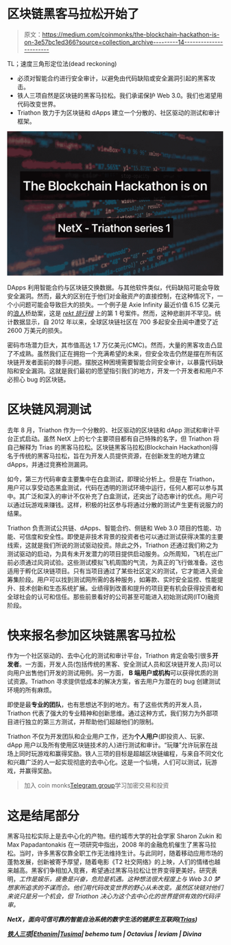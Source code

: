 # 区块链黑客马拉松开始了

> 原文：<https://medium.com/coinmonks/the-blockchain-hackathon-is-on-3e57bc1ed366?source=collection_archive---------14----------------------->

TL；速度三角形定位法(dead reckoning)

*   必须对智能合约进行安全审计，以避免由代码缺陷或安全漏洞引起的黑客攻击。
*   铁人三项自然是区块链的黑客马拉松。我们承诺保护 Web 3.0。我们也渴望用代码改变世界。
*   Triathon 致力于为区块链和 dApps 建立一个分散的、社区驱动的测试和审计框架。

![](img/19bd4c79cdcccb0ffac7833a305f3ffb.png)

DApps 利用智能合约与区块链交换数据。与其他软件类似，代码缺陷可能会导致安全漏洞。然而，最大的区别在于他们对金融资产的直接控制，在这种情况下，一个小问题可能会导致巨大的损失。一个例子是 Axie Infinity 最近价值 6.15 亿美元的[浪人](/@Triathon/axie-infinitys-ronin-bridge-hacked-for-600m-triathonnow-f2b3346ebb9f)桥劫案，这是 [*rekt 排行榜*](https://rekt.news/leaderboard/) 上的第 1 号案件。然而，这种悲剧并不罕见。统计数据显示，自 2012 年以来，全球区块链社区在 700 多起安全丑闻中遭受了近 2600 万美元的损失。

密码市场潜力巨大，其市值高达 1.7 万亿美元(CMC)。然而，大量的黑客攻击凸显了不成熟。虽然我们正在拥抱一个充满希望的未来，但安全攻击仍然是摆在所有区块链开发者面前的棘手问题。摆脱这种困境需要智能合同安全审计，以暴露代码缺陷和安全漏洞。这就是我们最初的愿望指引我们的地方，开发一个开发者和用户不必担心 bug 的区块链。

# **区块链风洞测试**

去年 8 月，Triathon 作为一个分散的、社区驱动的区块链和 dApp 测试和审计平台正式启动。虽然 NetX 上的七个主要项目都有自己特殊的名字，但 Triathon 将自己解释为 Trias 的黑客马拉松。区块链黑客马拉松(Blockchain Hackathon)得名于传统的黑客马拉松，旨在为开发人员提供资源，在创新发生的地方建立 dApps，并通过竞赛检测漏洞。

如今，第三方代码审查主要集中在白盒测试，即理论分析上。但是在 Triathon，用户可以享受动态黑盒测试，代码在透明的测试环境中运行，任何人都可以参与其中。其广泛和深入的审计不仅补充了白盒测试，还突出了动态审计的优点。用户可以通过玩游戏来赚钱。这样，积极的社区参与将通过分散的测试产生更有说服力的结果。

Triathon 负责测试公共链、dApps、智能合约、侧链和 Web 3.0 项目的性能、功能、可信度和安全性。即使是非技术背景的投资者也可以通过测试获得决策的主要线索，这就是我们所说的测试驱动投资。除此之外，Triathon 还通过我们称之为测试驱动的启动，为具有未开发潜力的项目提供启动服务。众所周知，飞机在出厂前必须通过风洞试验。这些测试模拟飞机周围的气流，为真正的飞行做准备。这也适用于孵化区块链项目。只有当项目通过了某些社区定义的测试，它才能进入资金筹集阶段。用户可以找到测试网所需的各种服务，如筹款、实时安全监控、性能提升、技术创新和生态系统扩展。业绩得到改善和提升的项目更有机会获得投资者和全球社会的认可和信任。那些前景看好的公司甚至可能进入初始测试网(ITO)融资阶段。

# **快来报名参加区块链黑客马拉松**

作为一个社区驱动的、去中心化的测试和审计平台，Triathon 肯定会吸引很多**开发者**。一方面，开发人员(包括传统的黑客、安全测试人员和区块链开发人员)可以向用户出售他们开发的测试用例。另一方面， **B 端用户或机构**可以获得优质的测试资源。Triathon 寻求提供低成本的解决方案，省去用户为潜在的 bug 创建测试环境的所有麻烦。

即使是最**专业的团队**，也有思想达不到的地方。有了这些优秀的开发人员，Triathon 代表了强大的专业精神和创新思维。通过这种方式，我们努力为外部项目进行独立的第三方测试，并帮助他们超越他们的限制。

Triathon 不仅为开发团队和企业用户工作，还为**个人用户**(即投资人、玩家、dApp 用户以及所有使用区块链技术的人)进行测试和审计。“玩赚”允许玩家在战场上同时玩游戏和赢得奖励。铁人三项的目标是超越区块链编程，与来自不同文化和兴趣广泛的人一起实现彻底的去中心化。这是一个仙境，人们可以测试，玩游戏，并赢得奖励。

> 加入 coin monks[Telegram group](https://t.me/joinchat/Trz8jaxd6xEsBI4p)学习加密交易和投资

# 这是结尾部分

黑客马拉松实际上是去中心化的产物。纽约城市大学的社会学家 Sharon Zukin 和 Max Papadantonakis 在一项研究中指出，2008 年的金融危机催生了黑客马拉松。当时，许多黑客仅靠全职工作无法维持生计。与此同时，随着移动应用市场的蓬勃发展，创新被寄予厚望，随着电影《T2 社交网络》的上映，人们的情绪也越来越高。黑客们争相加入竞赛，希望通过黑客马拉松让世界变得更美好。研究表明，*工作是娱乐，疲惫是兴奋，危险是机遇。这种想法很大程度上与 Web 3.0 梦想家所追求的不谋而合。他们用代码改变世界的野心从未改变。虽然区块链对他们来说只是另一个机会，但 Triathon 决心为这个去中心化的世界提供有效的代码评审。*

***NetX，面向可信可靠的智能自治系统的数字生活的链原生互联网(***[***Trias***](https://www.trias.one/)***)***

[***铁人三项***](https://www.triathon.space/#/)***|***[***Ethanim***](https://www.ethanim.network/)***|***[***Tusima***](https://www.tusima.network/#/)***| behemo tum | Octavius | leviam | Divina***